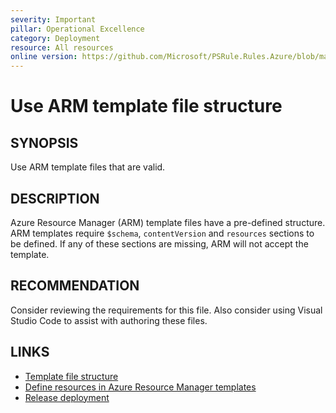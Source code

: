 ```yaml
---
severity: Important
pillar: Operational Excellence
category: Deployment
resource: All resources
online version: https://github.com/Microsoft/PSRule.Rules.Azure/blob/main/docs/en/rules/Azure.Template.TemplateFile.md
---
```


# Use ARM template file structure

## SYNOPSIS

Use ARM template files that are valid.

## DESCRIPTION

Azure Resource Manager (ARM) template files have a pre-defined structure.
ARM templates require `$schema`, `contentVersion` and `resources` sections to be defined.
If any of these sections are missing, ARM will not accept the template.

## RECOMMENDATION

Consider reviewing the requirements for this file.
Also consider using Visual Studio Code to assist with authoring these files.

## LINKS

- [Template file structure](https://docs.microsoft.com/azure/azure-resource-manager/templates/template-syntax)
- [Define resources in Azure Resource Manager templates](https://docs.microsoft.com/azure/templates/)
- [Release deployment](https://docs.microsoft.com/azure/architecture/framework/devops/release-engineering-cd#automation)
